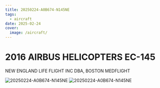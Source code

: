 ```yaml
---
title: 20250224-A0B674-N145NE
tags:
  - aircraft
date: 2025-02-24
cover:
  image: /aircraft/
---
```


# 2016 AIRBUS HELICOPTERS EC-145

NEW ENGLAND LIFE FLIGHT INC DBA, BOSTON MEDFLIGHT

![20250224-A0B674-N145NE](/aircraft/20250224-A0B674-N145NE.jpg)
![20250224-A0B674-N145NE](/aircraft/20250224-A0B674-N145NE-and-A6652B-N511AE.jpg)
